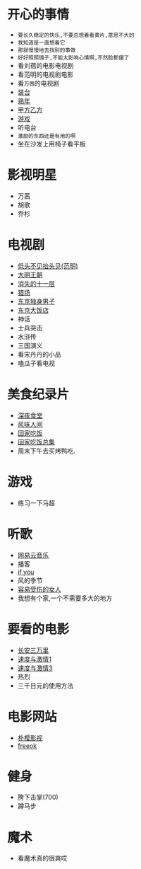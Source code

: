 # 开心的事情
- `要长久稳定的快乐,不要总想着看黄片,意思不大的`
- `我知道是一直想着它`
- `那就慢慢地去找别的事做`
- `好好照照镜子,不能太影响心情啊,不然脸都僵了`
- 看刘蓓的电影电视剧
- 看范明的电视剧电影
- 看`万茜`的电视剧
- [装台](https://tv.cctv.com/2023/06/17/VIDESnP6cn901T1dQ3OELqRH230617.shtml?srcfrom=baidualading&event2=bdtg_pc_hkafjzpq)
- [熟年](https://www.iqiyi.com/v_2a8lk171ams.html?vfm=2008_aldbd&fv=p_02_01)
- [甲方乙方](https://www.bilibili.com/bangumi/play/ep415542?theme=movie&spm_id_from=333.337.0.0)
- [游戏](https://www.msn.cn/zh-cn/play/arcade?ocid=winp2fp&cgfrom=cg_prong2_pivot)
- 听电台
- `激励的东西还是有用的啊`
- 坐在沙发上用椅子看平板

# 影视明星
- 万茜
- 胡歌
- 乔杉
# 电视剧
- [低头不见抬头见(范明)](https://www.iqiyi.com/v_19rrdpfdqs.html)
- [大明王朝](https://v.youku.com/v_show/id_XMjQ4NDkwMTAzMg==.html?firsttime=660)
- [消失的十一层](https://www.iqiyi.com/v_192m9bfojps.html)
- [猎场](https://www.iqiyi.com/v_19rrduuito.html?vfm=2008_aldbd&fv=p_02_01)
- [东京独身男子](https://www.bilibili.com/bangumi/media/md28227955)
- [东京大饭店](https://www.bilibili.com/bangumi/play/ss32624?spm_id_from=333.337.0.0)
- 神话
- 士兵突击
- 水浒传
- 三国演义
- 看宋丹丹的小品
- 嗑瓜子看电视

# 美食纪录片
- [深夜食堂](https://www.bilibili.com/bangumi/play/ss28612/?spm_id_from=333.999.0.0)
- [风味人间](https://www.freeok.vip/vodplay/5659-1-1.html)
- [回家吃饭](https://tv.cctv.com/2023/07/03/VIDEyPKgHp7ciDvHsZLvDvVl230703.shtml?spm=C28340.PdNvWY0LYxCP.EZXfRXnNE2FP.40)
- [回家吃饭总集](https://tv.cctv.com/lm/hjcf/videoset/?spm=C52448022284.P88430000411.0.0)
- 周末下午去买烤鸭吃.

# 游戏
- 练习一下马超

# 听歌
- [网易云音乐](https://music.163.com/#)
- 播客
- [if you](https://music.163.com/#/song?id=410629770&market=baiduqk)
- 风的季节
- [容易受伤的女人](https://music.163.com/#/song?id=298880)
- 我想有个家,一个不需要多大的地方

# 要看的电影
- [长安三万里](https://www.freeok.vip/vodplay/56081-1-1.html)
- [速度与激情1](https://www.freeok.vip/vodplay/10097-1-1.html)
- [速度与激情3](https://www.freeok.vip/vodplay/14868-1-1.html#slide{1})
- 热烈
- 三千日元的使用方法

# 电影网站
- [朴樱影视](https://www.pyys.art/)
- [freeok](https://freeok.vip)

# 健身
- 胯下击掌(700)
- 蹲马步

# 魔术
- 看魔术真的很爽哎